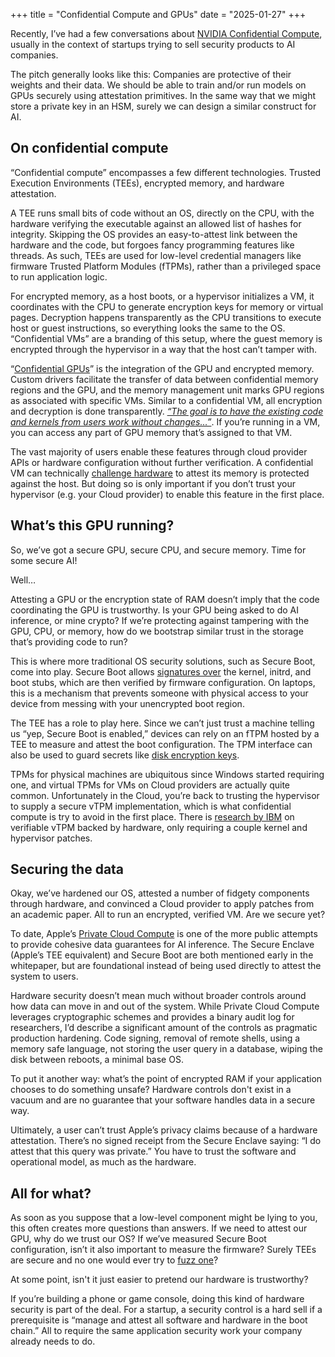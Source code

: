 +++
title = "Confidential Compute and GPUs"
date = "2025-01-27"
+++

Recently, I’ve had a few conversations about [NVIDIA Confidential Compute](https://developer.nvidia.com/blog/confidential-computing-on-h100-gpus-for-secure-and-trustworthy-ai/), usually in the context of startups trying to sell security products to AI companies.

The pitch generally looks like this: Companies are protective of their weights and their data. We should be able to train and/or run models on GPUs securely using attestation primitives. In the same way that we might store a private key in an HSM, surely we can design a similar construct for AI.
## On confidential compute
“Confidential compute” encompasses a few different technologies. Trusted Execution Environments (TEEs), encrypted memory, and hardware attestation.

A TEE runs small bits of code without an OS, directly on the CPU, with the hardware verifying the executable against an allowed list of hashes for integrity. Skipping the OS provides an easy-to-attest link between the hardware and the code, but forgoes fancy programming features like threads. As such, TEEs are used for low-level credential managers like firmware Trusted Platform Modules (fTPMs), rather than a privileged space to run application logic.

For encrypted memory, as a host boots, or a hypervisor initializes a VM, it coordinates with the CPU to generate encryption keys for memory or virtual pages. Decryption happens transparently as the CPU transitions to execute host or guest instructions, so everything looks the same to the OS. “Confidential VMs” are a branding of this setup, where the guest memory is encrypted through the hypervisor in a way that the host can’t tamper with.

“[Confidential GPUs](https://cacm.acm.org/practice/creating-the-first-confidential-gpus/)” is the integration of the GPU and encrypted memory. Custom drivers facilitate the transfer of data between confidential memory regions and the GPU, and the memory management unit marks GPU regions as associated with specific VMs. Similar to a confidential VM, all encryption and decryption is done transparently. [_“The goal is to have the existing code and kernels from users work without changes…”_](https://cacm.acm.org/practice/creating-the-first-confidential-gpus/#sec5). If you’re running in a VM, you can access any part of GPU memory that’s assigned to that VM. 

The vast majority of users enable these features through cloud provider APIs or hardware configuration without further verification. A confidential VM can technically [challenge hardware](https://www.amd.com/content/dam/amd/en/documents/developer/lss-snp-attestation.pdf) to attest its memory is protected against the host. But doing so is only important if you don’t trust your hypervisor (e.g. your Cloud provider) to enable this feature in the first place.
## What’s this GPU running?
So, we’ve got a secure GPU, secure CPU, and secure memory. Time for some secure AI!

Well…

Attesting a GPU or the encryption state of RAM doesn’t imply that the code coordinating the GPU is trustworthy. Is your GPU being asked to do AI inference, or mine crypto? If we’re protecting against tampering with the GPU, CPU, or memory, how do we bootstrap similar trust in the storage that’s providing code to run?

This is where more traditional OS security solutions, such as Secure Boot, come into play. Secure Boot allows [signatures over](https://0pointer.net/blog/brave-new-trusted-boot-world.html) the kernel, initrd, and boot stubs, which are then verified by firmware configuration. On laptops, this is a mechanism that prevents someone with physical access to your device from messing with your unencrypted boot region.

The TEE has a role to play here. Since we can’t just trust a machine telling us “yep, Secure Boot is enabled,” devices can rely on an fTPM hosted by a TEE to measure and attest the boot configuration. The TPM interface can also be used to guard secrets like [disk encryption keys](https://learn.microsoft.com/en-us/windows/security/operating-system-security/data-protection/bitlocker/).

TPMs for physical machines are ubiquitous since Windows started requiring one, and virtual TPMs for VMs on Cloud providers are actually quite common. Unfortunately in the Cloud, you’re back to trusting the hypervisor to supply a secure vTPM implementation, which is what confidential compute is try to avoid in the first place. There is [research by IBM](https://arxiv.org/pdf/2303.16463) on verifiable vTPM backed by hardware, only requiring a couple kernel and hypervisor patches.
## Securing the data
Okay, we’ve hardened our OS, attested a number of fidgety components through hardware, and convinced a Cloud provider to apply patches from an academic paper. All to run an encrypted, verified VM. Are we secure yet?

To date, Apple’s [Private Cloud Compute](https://security.apple.com/blog/private-cloud-compute/) is one of the more public attempts to provide cohesive data guarantees for AI inference. The Secure Enclave (Apple’s TEE equivalent) and Secure Boot are both mentioned early in the whitepaper, but are foundational instead of being used directly to attest the system to users.

Hardware security doesn’t mean much without broader controls around how data can move in and out of the system. While Private Cloud Compute leverages cryptographic schemes and provides a binary audit log for researchers, I’d describe a significant amount of the controls as pragmatic production hardening. Code signing, removal of remote shells, using a memory safe language, not storing the user query in a database, wiping the disk between reboots, a minimal base OS. 

To put it another way: what’s the point of encrypted RAM if your application chooses to do something unsafe? Hardware controls don't exist in a vacuum and are no guarantee that your software handles data in a secure way.

Ultimately, a user can’t trust Apple’s privacy claims because of a hardware attestation. There’s no signed receipt from the Secure Enclave saying: “I do attest that this query was private.” You have to trust the software and operational model, as much as the hardware.

## All for what?

As soon as you suppose that a low-level component might be lying to you, this often creates more questions than answers. If we need to attest our GPU, why do we trust our OS? If we’ve measured Secure Boot configuration, isn’t it also important to measure the firmware? Surely TEEs are secure and no one would ever try to [fuzz one](https://www.usenix.org/conference/usenixsecurity22/presentation/cloosters)?

At some point, isn't it just easier to pretend our hardware is trustworthy?

If you’re building a phone or game console, doing this kind of hardware security is part of the deal. For a startup, a security control is a hard sell if a prerequisite is “manage and attest all software and hardware in the boot chain.” All to require the same application security work your company already needs to do.

